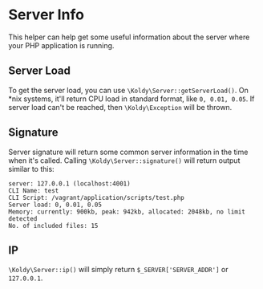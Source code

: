 # Server Info

This helper can help get some useful information about the server where your PHP application is running.


## Server Load

To get the server load, you can use `\Koldy\Server::getServerLoad()`. On *nix systems, it'll return CPU load in standard
format, like `0, 0.01, 0.05`. If server load can't be reached, then `\Koldy\Exception` will be thrown.


## Signature

Server signature will return some common server information in the time when it's called. Calling
`\Koldy\Server::signature()` will return output similar to this:

```
server: 127.0.0.1 (localhost:4001)
CLI Name: test
CLI Script: /vagrant/application/scripts/test.php
Server load: 0, 0.01, 0.05
Memory: currently: 900kb, peak: 942kb, allocated: 2048kb, no limit detected
No. of included files: 15
```


## IP

`\Koldy\Server::ip()` will simply return `$_SERVER['SERVER_ADDR']` or `127.0.0.1`.
